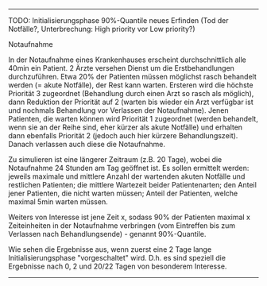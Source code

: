 
------------------------------------------------------------------------------
TODO:
Initialisierungsphase
90%-Quantile
neues Erfinden (Tod der Notfälle?, Unterbrechung: High priority vor Low priority?)


Notaufnahme

In der Notaufnahme eines Krankenhauses erscheint durchschnittlich alle 40min ein Patient. 2 Ärzte versehen Dienst um die Erstbehandlungen durchzuführen. Etwa 20% der Patienten müssen möglichst rasch behandelt werden (= akute Notfälle), der Rest kann warten. Ersteren wird die höchste Priorität 3 zugeordnet (Behandlung durch einen Arzt so rasch als möglich), dann Reduktion der Priorität auf 2 (warten bis wieder ein Arzt verfügbar ist und nochmals Behandlung vor Verlassen der Notaufnahme). Jenen Patienten, die warten können wird Priorität 1 zugeordnet (werden behandelt, wenn sie an der Reihe sind, eher kürzer als akute Notfälle) und erhalten dann ebenfalls Priorität 2 (jedoch auch hier kürzere Behandlungszeit). Danach verlassen auch diese die Notaufnahme.

Zu simulieren ist eine längerer Zeitraum (z.B. 20 Tage), wobei die Notaufnahme 24 Stunden am Tag geöffnet ist. Es sollen ermittelt werden: jeweils maximale und mittlere Anzahl der wartenden akuten Notfälle und restlichen Patienten; die mittlere Wartezeit beider Patientenarten; den Anteil jener Patienten, die nicht warten müssen; Anteil der Patienten, welche maximal 5min warten müssen. 

Weiters von Interesse ist jene Zeit x, sodass 90% der Patienten maximal x Zeiteinheiten in der Notaufnahme verbringen (vom Eintreffen bis zum Verlassen nach Behandlungsende) - genannt 90%-Quantile.

Wie sehen die Ergebnisse aus, wenn zuerst eine 2 Tage lange Initialisierungsphase "vorgeschaltet" wird. D.h. es sind speziell die Ergebnisse nach 0, 2 und 20/22 Tagen von besonderem Interesse.

------------------------------------------------------------------------------

